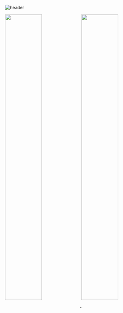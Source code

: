 ![header](https://capsule-render.vercel.app/api?type=wave&height=150&text=younghun%20👋%20&fontSize=70)

<a href="https://github.com/anuraghazra/github-readme-stats">
  <img align="center" width=49%
       src="https://github-readme-stats.vercel.app/api?username=youngban&count_private=true&hide=stars,prs&custom_title=younghun's%20Github%20Stats&hide_rank=true" />
</a>
<a href="https://github.com/anuraghazra/github-readme-stats">
  <img align="center" width=49%
       src="https://github-readme-stats.vercel.app/api/top-langs/?username=youngban&layout=compact" />
</a>

<!--
**youngban/youngban** is a ✨ _special_ ✨ repository because its `README.md` (this file) appears on your GitHub profile.

Here are some ideas to get you started:

- 🔭 I’m currently working on ...
- 🌱 I’m currently learning ...
- 👯 I’m looking to collaborate on ...
- 🤔 I’m looking for help with ...
- 💬 Ask me about ...
- 📫 How to reach me: ...
- 😄 Pronouns: ...
- ⚡ Fun fact: ...
-->
